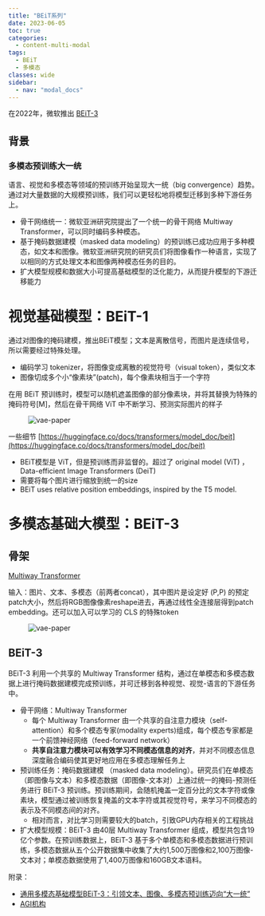 ```yaml
---
title: "BEiT系列"
date: 2023-06-05
toc: true
categories:
  - content-multi-modal
tags:
  - BEiT
  - 多模态
classes: wide
sidebar:
  - nav: "modal_docs"
---
```


在2022年，微软推出 [BEiT-3](https://arxiv.org/abs/2208.10442)

## 背景

### 多模态预训练大一统
语言、视觉和多模态等领域的预训练开始呈现大一统（big convergence）趋势。通过对大量数据的大规模预训练，我们可以更轻松地将模型迁移到多种下游任务上。
- 骨干网络统一：微软亚洲研究院提出了一个统一的骨干网络 Multiway Transformer，可以同时编码多种模态。
- 基于掩码数据建模（masked data modeling）的预训练已成功应用于多种模态，如文本和图像。微软亚洲研究院的研究员们将图像看作一种语言，实现了以相同的方式处理文本和图像两种模态任务的目的。
- 扩大模型规模和数据大小可提高基础模型的泛化能力，从而提升模型的下游迁移能力

# 视觉基础模型：BEiT-1

通过对图像的掩码建模，推出BEiT模型；文本是离散信号，而图片是连续信号，所以需要经过特殊处理。

- 编码学习 tokenizer，将图像变成离散的视觉符号（visual token），类似文本
- 图像切成多个小“像素块”(patch)，每个像素块相当于一个字符

在用 BEiT 预训练时，模型可以随机遮盖图像的部分像素块，并将其替换为特殊的掩码符号[M]，然后在骨干网络 ViT 中不断学习、预测实际图片的样子

<figure>
  <img src="{{ '/assets/images/beit1.png' | relative_url }}" alt="vae-paper"  class="center" style="max-height:600px; max-width:600px">
</figure>

一些细节 [https://huggingface.co/docs/transformers/model_doc/beit](https://huggingface.co/docs/transformers/model_doc/beit)
- BEiT模型是 ViT，但是预训练而非监督的。超过了  original model (ViT) ， Data-efficient Image Transformers (DeiT)
- 需要将每个图片进行缩放到统一的size
- BEiT uses relative position embeddings, inspired by the T5 model.


# 多模态基础大模型：BEiT-3

## 骨架

[Multiway Transformer](https://arxiv.org/abs/2111.02358)

输入：图片、文本、多模态（前两者concat），其中图片是设定好 (P,P) 的预定patch大小，然后将RGB图像像素reshape进去，再通过线性全连接层得到patch embedding。还可以加入可以学习的 CLS 的特殊token

<figure>
  <img src="{{ '/assets/images/multiway-transformer-inputshape.png' | relative_url }}" alt="vae-paper"  class="center" style="max-height:600px; max-width:600px">
</figure>

## BEiT-3

BEiT-3 利用一个共享的 Multiway Transformer 结构，通过在单模态和多模态数据上进行掩码数据建模完成预训练，并可迁移到各种视觉、视觉-语言的下游任务中。

- 骨干网络：Multiway Transformer
  - 每个 Multiway Transformer 由一个共享的自注意力模块（self-attention）和多个模态专家(modality experts)组成，每个模态专家都是一个前馈神经网络（feed-forward network） 
  - **共享自注意力模块可以有效学习不同模态信息的对齐**，并对不同模态信息深度融合编码使其更好地应用在多模态理解任务上
- 预训练任务：掩码数据建模 （masked data modeling）。研究员们在单模态（即图像与文本）和多模态数据（即图像-文本对）上通过统一的掩码-预测任务进行 BEiT-3 预训练。预训练期间，会随机掩盖一定百分比的文本字符或像素块，模型通过被训练恢复掩盖的文本字符或其视觉符号，来学习不同模态的表示及不同模态间的对齐。
  - 相对而言，对比学习则需要较大的batch，引致GPU内存相关的工程挑战
- 扩大模型规模：BEiT-3 由40层 Multiway Transformer 组成，模型共包含19亿个参数。在预训练数据上，BEiT-3 基于多个单模态和多模态数据进行预训练，多模态数据从五个公开数据集中收集了大约1,500万图像和2,100万图像-文本对；单模态数据使用了1,400万图像和160GB文本语料。

附录：
- [通用多模态基础模型BEiT-3：引领文本、图像、多模态预训练迈向“大一统”](https://www.msra.cn/zh-cn/news/features/beit-3)
- [AGI机构](https://thegenerality.com/agi/about.html)